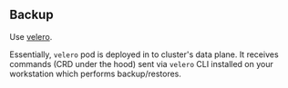 ## Backup

Use [velero](https://aws.amazon.com/blogs/containers/backup-and-restore-your-amazon-eks-cluster-resources-using-velero/).

Essentially, `velero` pod is deployed in to cluster's data plane. It receives commands (CRD under the hood) sent via `velero` CLI installed on your workstation which performs backup/restores.


